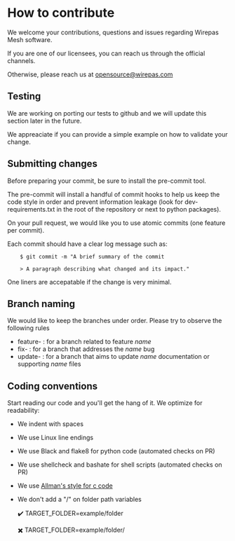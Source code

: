 # How to contribute

We welcome your contributions, questions and issues regarding Wirepas Mesh software.

If you are one of our licensees, you can reach us through the official channels.

Otherwise, please reach us at opensource@wirepas.com

## Testing

We are working on porting our tests to github and we will update this section later in the future.

We appreaciate if you can provide a simple example on how to validate your change.

## Submitting changes

Before preparing your commit, be sure to install the pre-commit tool.

The pre-commit will install a handful of commit hooks to help us keep the code style in order and prevent information leakage
(look for dev-requirements.txt in the root of the repository or next to python packages).

On your pull request, we would like you to use atomic commits (one feature per commit).

Each commit should have a clear log message such as:

```shell
    $ git commit -m "A brief summary of the commit

    > A paragraph describing what changed and its impact."
```

One liners are accepatable if the change is very minimal.

## Branch naming

We would like to keep the branches under order. Please try to observe the following rules

-   feature-<name> : for a branch related to feature _name_
-   fix-<name> : for a branch that addresses the _name_ bug
-   update-<name> : for a branch that aims to update _name_ documentation or supporting _name_ files

## Coding conventions

Start reading our code and you'll get the hang of it. We optimize for readability:

-   We indent with spaces

-   We use Linux line endings

-   We use Black and flake8 for python code (automated checks on PR)

-   We use shellcheck and bashate for shell scripts (automated checks on PR)

-   We use [Allman's style for c code](https://en.wikipedia.org/wiki/Indentation_style#Allman_style)

-   We don't add a "/" on folder path variables 

     :heavy_check_mark: TARGET_FOLDER=example/folder 
     
     :heavy_multiplication_x: TARGET_FOLDER=example/folder/
